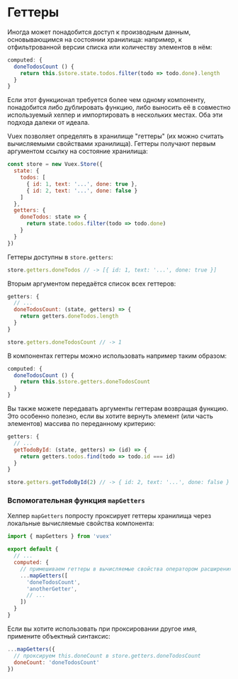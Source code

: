 # Геттеры

Иногда может понадобится доступ к производным данным, основывающимся на состоянии хранилища: например, к отфильтрованной версии списка или количеству элементов в нём:

``` js
computed: {
  doneTodosCount () {
    return this.$store.state.todos.filter(todo => todo.done).length
  }
}
```

Если этот функционал требуется более чем одному компоненту, понадобится либо дублировать функцию, либо выносить её в совместно используемый хелпер и импортировать в нескольких местах. Оба эти подхода далеки от идеала.

Vuex позволяет определять в хранилище "геттеры" (их можно считать вычисляемыми свойствами хранилища). Геттеры получают первым аргументом ссылку на состояние хранилища:

``` js
const store = new Vuex.Store({
  state: {
    todos: [
      { id: 1, text: '...', done: true },
      { id: 2, text: '...', done: false }
    ]
  },
  getters: {
    doneTodos: state => {
      return state.todos.filter(todo => todo.done)
    }
  }
})
```

Геттеры доступны в `store.getters`:

``` js
store.getters.doneTodos // -> [{ id: 1, text: '...', done: true }]
```

Вторым аргументом передаётся список всех геттеров:

``` js
getters: {
  // ...
  doneTodosCount: (state, getters) => {
    return getters.doneTodos.length
  }
}
```

``` js
store.getters.doneTodosCount // -> 1
```

В компонентах геттеры можно использовать например таким образом:

``` js
computed: {
  doneTodosCount () {
    return this.$store.getters.doneTodosCount
  }
}
```

Вы также можете передавать аргументы геттерам возвращая функцию. Это особенно полезно, если вы хотите вернуть элемент (или часть элементов) массива по переданному критерию:

```js
getters: {
  // ...
  getTodoById: (state, getters) => (id) => {
    return getters.todos.find(todo => todo.id === id)
  }
}
```

``` js
store.getters.getTodoById(2) // -> { id: 2, text: '...', done: false }
```

### Вспомогательная функция `mapGetters`

Хелпер `mapGetters` попросту проксирует геттеры хранилища через локальные вычисляемые свойства компонента:

``` js
import { mapGetters } from 'vuex'

export default {
  // ...
  computed: {
    // примешиваем геттеры в вычисляемые свойства оператором расширения
    ...mapGetters([
      'doneTodosCount',
      'anotherGetter',
      // ...
    ])
  }
}
```

Если вы хотите использовать при проксировании другое имя, примените объектный синтаксис:

``` js
...mapGetters({
  // проксируем this.doneCount в store.getters.doneTodosCount
  doneCount: 'doneTodosCount'
})
```
